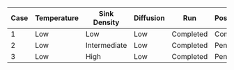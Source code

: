 | Case | Temperature | Sink Density | Diffusion | Run | Postprocessing | Plot |
| ---- | ------------| ------------ | --------- | --- | -------------- | ---- |
| 1 | Low | Low | Low | Completed | Completed | [Case1](https://github.com/abdurrahmanozturk/beaver/blob/master/examples/point_defects/monocrystal/Case1_lowtemp_lowsink/Case1_X_sinktype.png) |
| 2 | Low | Intermediate | Low | Completed | Pending | [Case2](https://github.com/abdurrahmanozturk/beaver/blob/master/examples/point_defects/monocrystal/Case2_lowtemp_intermediatesink/Case2_lowtemp_intermediatesink.png) |
| 3 | Low | High | Low | Completed | Pending | [Case3](https://github.com/abdurrahmanozturk/beaver/blob/master/examples/point_defects/monocrystal/Case3_lowtemp_highsink/Case3_lowtemp_highsink.png) |
